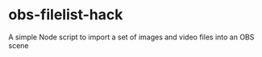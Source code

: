 # obs-filelist-hack
A simple Node script to import a set of images and video files into an OBS scene
